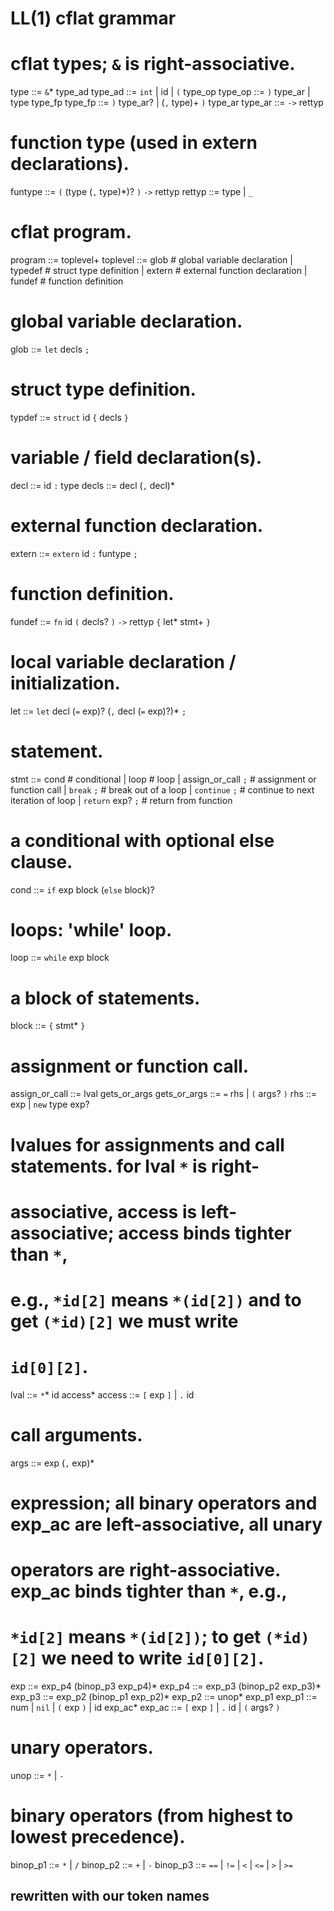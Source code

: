 # LL(1) cflat grammar

# cflat types; `&` is right-associative.
   type ::= `&`* type_ad
type_ad ::= `int`
          | id
          | `(` type_op
type_op ::= `)` type_ar
          | type type_fp
type_fp ::= `)` type_ar?
          | (`,` type)+ `)` type_ar
type_ar ::= `->` rettyp

# function type (used in extern declarations).
funtype ::= `(` (type (`,` type)*)? `)` `->` rettyp
 rettyp ::= type 
          | `_`

# cflat program.
 program ::= toplevel+
toplevel ::= glob      # global variable declaration
           | typedef   # struct type definition
           | extern    # external function declaration
           | fundef    # function definition

# global variable declaration.
glob ::= `let` decls `;`

# struct type definition.
typdef ::= `struct` id `{` decls `}`

# variable / field declaration(s).
 decl ::= id `:` type
decls ::= decl (`,` decl)*

# external function declaration.
extern ::= `extern` id `:` funtype `;`

# function definition.
fundef ::= `fn` id `(` decls? `)` `->` rettyp `{` let* stmt+ `}`

# local variable declaration / initialization.
let ::= `let` decl (`=` exp)? (`,` decl (`=` exp)?)* `;`

# statement.
stmt ::= cond               # conditional
       | loop               # loop
       | assign_or_call `;` # assignment or function call
       | `break` `;`        # break out of a loop
       | `continue` `;`     # continue to next iteration of loop
       | `return` exp? `;`  # return from function

# a conditional with optional else clause.
cond ::= `if` exp block (`else` block)?

# loops: 'while' loop.
loop ::= `while` exp block 

# a block of statements.
block ::= `{` stmt* `}`

# assignment or function call.
assign_or_call ::= lval gets_or_args
  gets_or_args ::= `=` rhs
                 | `(` args? `)`
           rhs ::= exp 
                 | `new` type exp?

# lvalues for assignments and call statements. for lval `*` is right-
# associative, access is left-associative; access binds tighter than `*`, 
# e.g., `*id[2]` means `*(id[2])` and to get `(*id)[2]` we must write 
# `id[0][2]`.
  lval ::= `*`* id access*
access ::= `[` exp `]` 
         | `.` id

# call arguments.
args ::= exp (`,` exp)*

# expression; all binary operators and exp_ac are left-associative, all unary
# operators are right-associative. exp_ac binds tighter than `*`, e.g.,
# `*id[2]` means `*(id[2])`; to get `(*id)[2]` we need to write `id[0][2]`.
   exp ::= exp_p4 (binop_p3 exp_p4)*
exp_p4 ::= exp_p3 (binop_p2 exp_p3)*
exp_p3 ::= exp_p2 (binop_p1 exp_p2)*
exp_p2 ::= unop* exp_p1
exp_p1 ::= num
         | `nil`
         | `(` exp `)`
         | id exp_ac*
exp_ac ::= `[` exp `]`
         | `.` id
         | `(` args? `)`

# unary operators.
unop ::= `*`
       | `-`

# binary operators (from highest to lowest precedence).
binop_p1 ::= `*` | `/`
binop_p2 ::= `+` | `-`
binop_p3 ::= `==` | `!=` | `<` | `<=` | `>` | `>=`

## rewritten with our token names
<!-- type ::= [Address]* type_ad
type_ad ::= [Int]
| [Id]
| [OpenParen] type_op
type_op ::= [CloseParen] type_ar
| type type_fp
type_fp ::= [CloseParen] type_ar?
| ([Comma] type)+ (CloseParen] type_ar
type_ar ::= [Arrow] rettyp
funtype ::= [OpenParen] (type ([Comma] type)*)? [CloseParen] [Arrow] rettyp
rettyp ::= type 
| [Underscore] -->
